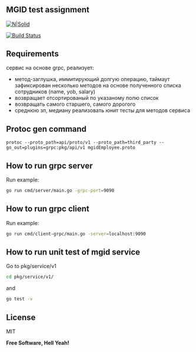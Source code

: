 # 
## MGID test assignment

[![N|Solid](https://cldup.com/dTxpPi9lDf.thumb.png)](https://nodesource.com/products/nsolid)

[![Build Status](https://travis-ci.org/joemccann/dillinger.svg?branch=master)](https://travis-ci.org/joemccann/dillinger)

## Requirements

сервис на основе grpc, реализует:
- метод-заглушка, иммитирующий долгую операцию, таймаут зафиксирован
  несколько методов на основе полученного списка сотрудников (name, yob, salary)
- возвращает отсортированый по указаному полю список
- возвращать самого старшего, самого дорогого
- среднюю зп, медиану
  реализовать юнит тесты для методов сервиса



## Protoc gen command

```protoc --proto_path=api/proto/v1 --proto_path=third_party --go_out=plugins=grpc:pkg/api/v1 mgidEmployee.proto```

## How to run grpc server
Run example:
```sh
go run cmd/server/main.go -grpc-port=9090
```

## How to run grpc client
Run example:
```sh
go run cmd/client-grpc/main.go -server=localhost:9090
```

## How to run unit test of mgid service
Go to pkg/service/v1
```sh
cd pkg/service/v1/
```
and
```sh
go test -v
```






## License

MIT

**Free Software, Hell Yeah!**

[//]: # (These are reference links used in the body of this note and get stripped out when the markdown processor does its job. There is no need to format nicely because it shouldn't be seen. Thanks SO - http://stackoverflow.com/questions/4823468/store-comments-in-markdown-syntax)

[dill]: <https://github.com/joemccann/dillinger>
[git-repo-url]: <https://github.com/joemccann/dillinger.git>


[PlDb]: <https://github.com/joemccann/dillinger/tree/master/plugins/dropbox/README.md>
[PlGh]: <https://github.com/joemccann/dillinger/tree/master/plugins/github/README.md>
[PlGd]: <https://github.com/joemccann/dillinger/tree/master/plugins/googledrive/README.md>
[PlOd]: <https://github.com/joemccann/dillinger/tree/master/plugins/onedrive/README.md>
[PlMe]: <https://github.com/joemccann/dillinger/tree/master/plugins/medium/README.md>
[PlGa]: <https://github.com/RahulHP/dillinger/blob/master/plugins/googleanalytics/README.md>
